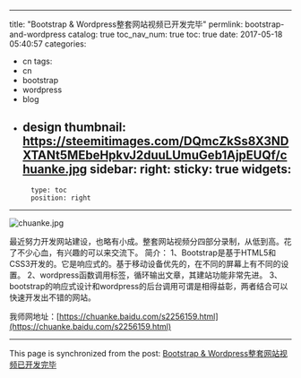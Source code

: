 
---
title: "Bootstrap & Wordpress整套网站视频已开发完毕"
permlink: bootstrap-and-wordpress
catalog: true
toc_nav_num: true
toc: true
date: 2017-05-18 05:40:57
categories:
- cn
tags:
- cn
- bootstrap
- wordpress
- blog
- design
thumbnail: https://steemitimages.com/DQmcZkSs8X3NDXTANt5MEbeHpkvJ2duuLUmuGeb1AjpEUQf/chuanke.jpg
sidebar:
    right:
        sticky: true
widgets:
    -
        type: toc
        position: right
---


![chuanke.jpg](https://steemitimages.com/DQmcZkSs8X3NDXTANt5MEbeHpkvJ2duuLUmuGeb1AjpEUQf/chuanke.jpg)

最近努力开发网站建设，也略有小成。整套网站视频分四部分录制，从低到高。花了不少心血，有兴趣的可以来交流下。
简介：
1、Bootstrap是基于HTML5和CSS3开发的。它是响应式的。基于移动设备优先的，在不同的屏幕上有不同的设置。
2、wordpress函数调用标签，循环输出文章，其建站功能非常先进。
3、bootstrap的响应式设计和wordpress的后台调用可谓是相得益彰，两者结合可以快速开发出不错的网站。

我师网地址：[https://chuanke.baidu.com/s2256159.html](https://chuanke.baidu.com/s2256159.html)

- - -

This page is synchronized from the post: [Bootstrap & Wordpress整套网站视频已开发完毕](https://steemit.com/@lemooljiang/bootstrap-and-wordpress)
